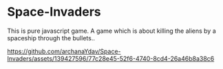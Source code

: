 # Space-Invaders
This is pure javascript game. A game which is about killing the aliens by a spaceship through the bullets..


https://github.com/archanaYdav/Space-Invaders/assets/139427596/77c28e45-52f6-4740-8cd4-26a46b8a38c6

